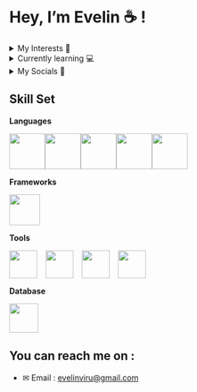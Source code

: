 
# Hey, I’m Evelin ☕ !


<details>
<summary>My Interests 🐧</summary>
  <br>
  <ul>
    <li>Mushrooms 🍄</li>
    <li>Moths 🦋</li>
    <li>Tech 💻</li>
  </ul>
<br>
</details>

<details>
<summary>Currently learning 💻</summary>
<br>
  <ul>
    <li>JavaScript + Vue</li>
    <li>Node.js</li>
    <li>Java</li>
    <li>Design / Illustration</li>
   </ul>
 <br>
</details>

<details>
<summary>My Socials 📸</summary>
<br>
  <ul>
    <li><a href="https://dribbble.com/evirunurm">Dribbble</a></li>
    <li><a href="https://codepen.io/evirunurm">Codepen</a></li>
    <li><a href="https://www.linkedin.com/in/evelin-v-224037213/">LinkedIn</a></li>
  </ul>
  <br>
</details>

## Skill Set 
**Languages**

<img width="64" height="64" src="https://www.shareicon.net/data/128x128/2016/07/06/106572_java_512x512.png"><img width="64" height="64" src="https://www.shareicon.net/data/128x128/2016/07/06/106573_software_512x512.png"><img width="64" height="64" src="https://www.shareicon.net/data/128x128/2016/07/10/119473_development_512x512.png"><img width="64" height="64" src="https://www.shareicon.net/data/128x128/2015/09/24/106574_html_512x512.png"><img width="64" height="64" src="https://www.shareicon.net/data/128x128/2015/09/24/106575_css_512x512.png">

**Frameworks**

<img width="55" height="55" src="https://noblescripts.com/wp-content/uploads/2020/11/61np1wbr9pL.png">

**Tools**

<img width="50" height="50" src="https://cdn.icon-icons.com/icons2/2429/PNG/512/figma_logo_icon_147289.png"><img class="separator" width="15" height="15" src="https://upload.wikimedia.org/wikipedia/commons/thumb/8/89/HD_transparent_picture.png/1280px-HD_transparent_picture.png"><img width="50" height="50" src="https://camo.githubusercontent.com/54e37ab9cf255d29b617f989a6f46b39c9e27bc5311089cb3050a7f965b8e33c/68747470733a2f2f692e70696e696d672e636f6d2f6f726967696e616c732f30312f65352f30302f30316535303066636132396330343564343332623634663238356639633232392e706e67"><img width="15" height="15" class="separator"  src="https://upload.wikimedia.org/wikipedia/commons/thumb/8/89/HD_transparent_picture.png/1280px-HD_transparent_picture.png"><img width="50" height="50" src="https://sass-lang.com/assets/img/styleguide/seal-color-aef0354c.png"><img width="15" height="15" class="separator"  src="https://upload.wikimedia.org/wikipedia/commons/thumb/8/89/HD_transparent_picture.png/1280px-HD_transparent_picture.png"><img width="50" height="50" src="https://i.ibb.co/Yp8Pryt/jest-icon.png">



**Database**

<img width="52" height="52" src="https://a2a-expertise.com/wp-content/uploads/2018/12/mysql-70x70.png">

## You can reach me on :
  - ✉ Email : evelinviru@gmail.com
